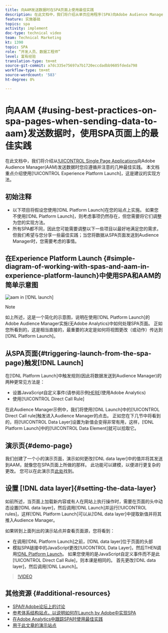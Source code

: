 ```yaml
---
title: 向AAM发送数据时在SPA页面上使用最佳实践
description: 在此文档中，我们将介绍从单页应用程序(SPA)向Adobe Audience Manager(AAM)发送数据时您应遵循并注意的几种最佳实践。 本文档将重点介绍使用Launch by Adobe，这是推荐的实现方法。
feature: 实施基础
topics: spa
activity: implement
doc-type: technical video
team: Technical Marketing
kt: 1390
topic: SPA
role: “开发人员、数据工程师”
level: 富有经验
translation-type: tm+mt
source-git-commit: a7dc335e75697a7b1720eccdadbb9605fdeda798
workflow-type: tm+mt
source-wordcount: '583'
ht-degree: 0%

---
```



# 向AAM {#using-best-practices-on-spa-pages-when-sending-data-to-aam}发送数据时，使用SPA页面上的最佳实践

在此文档中，我们将介绍从[!UICONTROL Single Page Applications](SPA)向Adobe Audience Manager(AAM)发送数据时您应遵循并注意的几种最佳实践。 本文档重点介绍使用[!UICONTROL Experience Platform Launch]，这是建议的实现方法。

## 初始注释

* 以下项目将假设您使用[!DNL Platform Launch]在您的站点上实施。 如果您不使用[!DNL Platform Launch]，则考虑事项仍然存在，但您需要将它们调整为您的实现方法。
* 所有SPA都不同，因此您可能需要调整以下一些项目以最好地满足您的需求，但我们希望与您分享一些最佳实践；当您将数据从SPA页面发送到Audience Manager时，您需要考虑的事情。

## 在Experience Platform Launch {#simple-diagram-of-working-with-spas-and-aam-in-experience-platform-launch}中使用SPA和AAM的简单示意图

![aam in  [!DNL launch]](assets/spa_for_aam_in_launch.png)

>[!NOTE]
>如上所述，这是一个简化的示意图，说明在使用[!DNL Platform Launch]的Adobe Audience Manager实施(无Adobe Analytics)中如何处理SPA页面。 正如您所看到的，这是相当直接的，最重要的决定是如何将视图更改（或动作）传达到[!DNL Platform Launch]。

## 从SPA页面{#triggering-launch-from-the-spa-page}触发[!DNL Launch]

在[!DNL Platform Launch]中触发规则(因此将数据发送到Audience Manager)的两种更常见方法是：

* 设置JavaScript自定义事件(请参阅示例[HERE](https://helpx.adobe.com/analytics/kt/using/spa-analytics-best-practices-feature-video-use.html)(使用Adobe Analytics)
* 使用[!UICONTROL Direct Call Rule]

在此Audience Manager示例中，我们将使用[!DNL Launch]中的[!UICONTROL Direct Call rule]触发进入Audience Manager的点击。 正如您在下几节中将看到的，将[!UICONTROL Data Layer]设置为新值会变得非常有用，这样，[!DNL Platform Launch]中的[!UICONTROL Data Element]就可以拾取它。

## 演示页{#demo-page}

我们创建了一个小的演示页面，演示如何更改[!DNL data layer]中的值并将其发送到AAM，就像您在SPA页面上所做的那样。 此功能可以建模，以便进行更复杂的更改。 您可以在此演示页[此处](https://aam.enablementadobe.com/SPA-Launch.html)找到。

## 设置 [!DNL data layer]{#setting-the-data-layer}

如前所述，当页面上加载新内容或有人在网站上执行操作时，需要在页面的头中动态设置[!DNL data layer]，然后调用[!DNL Launch]并运行[!UICONTROL rules]，这样[!DNL Platform Launch]可以从[!DNL data layer]中提取新值并将其推入Audience Manager。

如果转到上面列出的演示站点并查看页面源，您将看到：

* 在调用[!DNL Platform Launch]之前，[!DNL data layer]位于页面的头部
* 模拟SPA链接中的JavaScript更改[!UICONTROL Data Layer]，然后THEN调用[!DNL Platform Launch](_satellite.track()调用)。 如果您使用的是JavaScript自定义事件而不是此[!UICONTROL Direct Call Rule]，则本课是相同的。 首先更改[!DNL data layer]，然后调用[!DNL Launch]。

>[!VIDEO](https://video.tv.adobe.com/v/23322/?quality=12)

## 其他资源 {#additional-resources}

* [SPA在Adobe论坛上的讨论](https://forums.adobe.com/thread/2451022)
* [参考体系结构站点，以说明如何在Launch by Adobe中实现SPA](https://helpx.adobe.com/experience-manager/kt/integration/using/launch-reference-architecture-SPA-tutorial-implement.html)
* [在Adobe Analytics中跟踪SPA时使用最佳实践](https://helpx.adobe.com/analytics/kt/using/spa-analytics-best-practices-feature-video-use.html)
* [用于此文章的演示站点](https://aam.enablementadobe.com/SPA-Launch.html)
